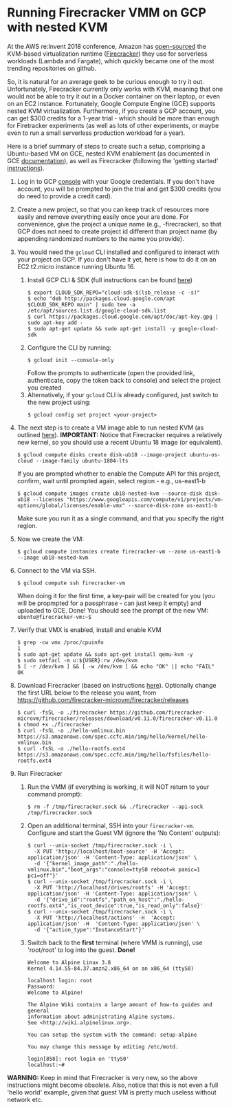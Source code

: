 # Running Firecracker VMM on GCP with nested KVM

At the AWS re:Invent 2018 conference, Amazon has [open-sourced](https://aws.amazon.com/blogs/aws/firecracker-lightweight-virtualization-for-serverless-computing/) the KVM-based virtualization runtime ([Firecracker](https://github.com/firecracker-microvm/firecracker/blob/master/docs/getting-started.md#appendix-a-setting-up-kvm-access)) they use for serverless workloads (Lambda and Fargate), which quickly became one of the most trending repositories on github.

So, it is natural for an average geek to be curious enough to try it out. Unfortunately, Firecracker currently only works with KVM, meaning that one would not be able to try it out in a Docker container on their laptop, or even on an EC2 instance. Fortunately, Google Compute Engine (GCE) supports nested KVM virtualization. Furthermore, if you create a GCP account, you can get $300 credits for a 1-year trial - which should be more than enough for Firetracker experiments (as well as lots of other experiments, or maybe even to run a small serverless production workload for a year).

Here is a brief summary of steps to create such a setup, comprising a Ubuntu-based VM on GCE, nested KVM enablement (as documented in GCE [documentation](https://cloud.google.com/compute/docs/instances/enable-nested-virtualization-vm-instances)), as well as Firecracker (following the 'getting started' [instructions](https://github.com/firecracker-microvm/firecracker/blob/master/docs/getting-started.md)).

  1. Log in to GCP [console](https://console.cloud.google.com/) with your Google credentials. If you don't have account, you will be prompted to join the trial and get $300 credits (you do need to provide a credit card).
 
  1. Create a new project, so that you can keep track of resources more easily and remove everything easily once your are done. For convenience, give the project a unique name (e.g., <your-username>-firecracker), so that GCP does not need to create project id different than project name (by appending randomized numbers to the name you provide).
  
  1. You would need the `gcloud` CLI installed and configured to interact with your project on GCP. If you don't have it yet, here is how to do it on an EC2 t2.micro instance running Ubuntu 16.  
     1. Install GCP CLI & SDK (full instructions can be found [here](https://cloud.google.com/sdk/docs/quickstart-debian-ubuntu))
        ```
        $ export CLOUD_SDK_REPO="cloud-sdk-$(lsb_release -c -s)"
        $ echo "deb http://packages.cloud.google.com/apt $CLOUD_SDK_REPO main" | sudo tee -a /etc/apt/sources.list.d/google-cloud-sdk.list
        $ curl https://packages.cloud.google.com/apt/doc/apt-key.gpg | sudo apt-key add -
        $ sudo apt-get update && sudo apt-get install -y google-cloud-sdk
        ```        
     1. Configure the CLI by running:
        ```
        $ gcloud init --console-only
        ```
        Follow the prompts to authenticate (open the provided link, authenticate, copy the token back to console) and select the project you created
     1. Alternatively, if your `gcloud` CLI is already configured, just switch to the new project using:
        ```
        $ gcloud config set project <your-project>
        ```
  1. The next step is to create a VM image able to run nested KVM (as outlined [here](https://cloud.google.com/compute/docs/instances/enable-nested-virtualization-vm-instances)). **IMPORTANT:** Notice that Firecracker requires a relatively new kernel, so you should use a recent Ubuntu 18 image (or equivalent).
     ```
     $ gcloud compute disks create disk-ub18 --image-project ubuntu-os-cloud --image-family ubuntu-1804-lts
     ```
     If you are prompted whether to enable the Compute API for this project, confirm, wait until prompted again, select region - e.g., us-east1-b
     ```
     $ gcloud compute images create ub18-nested-kvm --source-disk disk-ub18 --licenses "https://www.googleapis.com/compute/v1/projects/vm-options/global/licenses/enable-vmx" --source-disk-zone us-east1-b
     ```
     Make sure you run it as a single command, and that you specify the right region.
  1. Now we create the VM:
     ```
     $ gcloud compute instances create firecracker-vm --zone us-east1-b --image ub18-nested-kvm
     ```
  1. Connect to the VM via SSH.  
     ```
     $ gcloud compute ssh firecracker-vm
     ```
     When doing it for the first time, a key-pair will be created for you (you will be propmpted for a passphrase - can just keep it empty) and uploaded to GCE. Done! You should see the prompt of the new VM: `ubuntu@firecracker-vm:~$`  
  1. Verify that VMX is enabled, install and enable KVM
     ```
     $ grep -cw vmx /proc/cpuinfo
     1
     $ sudo apt-get update && sudo apt-get install qemu-kvm -y
     $ sudo setfacl -m u:${USER}:rw /dev/kvm
     $ [ -r /dev/kvm ] && [ -w /dev/kvm ] && echo "OK" || echo "FAIL"
     OK
     ```   
  1. Download Firecracker (based on instructions [here](https://github.com/firecracker-microvm/firecracker/blob/master/docs/getting-started.md)). Optionally change the first URL below to the release you want, from https://github.com/firecracker-microvm/firecracker/releases
     ```
     $ curl -fsSL -o ./firecracker https://github.com/firecracker-microvm/firecracker/releases/download/v0.11.0/firecracker-v0.11.0
     $ chmod +x ./firecracker
     $ curl -fsSL -o ./hello-vmlinux.bin https://s3.amazonaws.com/spec.ccfc.min/img/hello/kernel/hello-vmlinux.bin
     $ curl -fsSL -o ./hello-rootfs.ext4 https://s3.amazonaws.com/spec.ccfc.min/img/hello/fsfiles/hello-rootfs.ext4
     ```
  1. Run Firecracker
     1. Run the VMM (if everything is working, it will NOT return to your command prompt):
        ```
        $ rm -f /tmp/firecracker.sock && ./firecracker --api-sock /tmp/firecracker.sock
        ```
     1. Open an additional terminal, SSH into your `firecracker-vm`. Configure and start the Guest VM (ignore the 'No Content' outputs):
        ```
        $ curl --unix-socket /tmp/firecracker.sock -i \
          -X PUT 'http://localhost/boot-source' -H 'Accept: application/json' -H 'Content-Type: application/json' \
          -d '{"kernel_image_path":"./hello-vmlinux.bin","boot_args":"console=ttyS0 reboot=k panic=1 pci=off"}'
        $ curl --unix-socket /tmp/firecracker.sock -i \
          -X PUT 'http://localhost/drives/rootfs' -H 'Accept: application/json' -H 'Content-Type: application/json' \
          -d '{"drive_id":"rootfs","path_on_host":"./hello-rootfs.ext4","is_root_device":true,"is_read_only":false}'
        $ curl --unix-socket /tmp/firecracker.sock -i \
          -X PUT 'http://localhost/actions' -H  'Accept: application/json' -H  'Content-Type: application/json' \
          -d '{"action_type":"InstanceStart"}'
        ```
     1. Switch back to the **first** terminal (where VMM is running), use 'root/root' to log into the guest. **Done!**
        ```
        Welcome to Alpine Linux 3.8
        Kernel 4.14.55-84.37.amzn2.x86_64 on an x86_64 (ttyS0)
        
        localhost login: root
        Password:
        Welcome to Alpine!
        
        The Alpine Wiki contains a large amount of how-to guides and general
        information about administrating Alpine systems.
        See <http://wiki.alpinelinux.org>.
        
        You can setup the system with the command: setup-alpine
        
        You may change this message by editing /etc/motd.
        
        login[858]: root login on 'ttyS0'
        localhost:~#
        ```
**WARNING:** Keep in mind that Firecracker is very new, so the above instructions might become obsolete. Also, notice that this is not even a full 'hello world' example, given that guest VM is pretty much useless without network etc.
